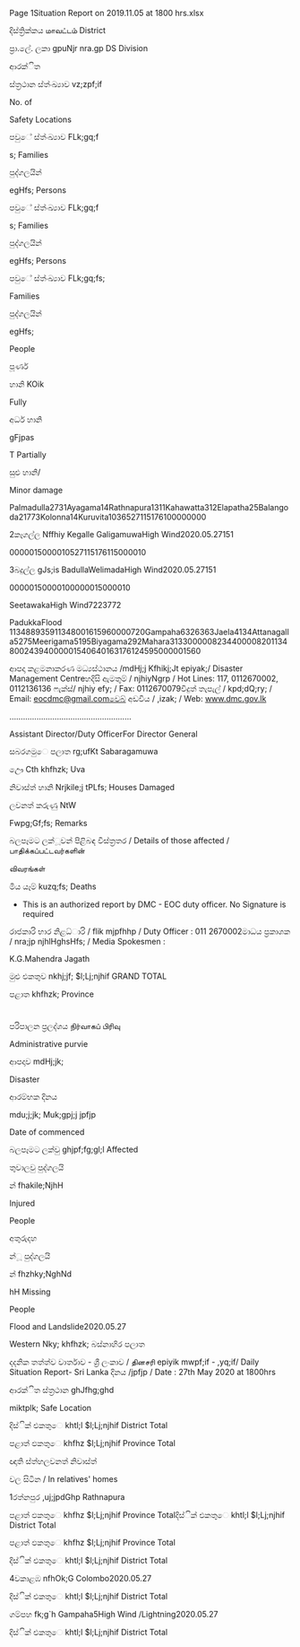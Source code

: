 Page 1Situation Report on 2019.11.05 at 1800 hrs.xlsx

දිස්ත්‍රික්කය மாவட்டம் District

ප්‍රා.ලේ. ලකා gpuNjr nra.gp DS Division

ආරක්ිත

ස්ත්‍රථාන ස්ත්‍ංඛ්‍යාව vz;zpf;if

No. of

Safety Locations

පවුේ ස්ත්‍ංඛ්‍යාව FLk;gq;f

s; Families

පුද්ගලයින්

egHfs; Persons

පවුේ ස්ත්‍ංඛ්‍යාව FLk;gq;f

s; Families

පුද්ගලයින්

egHfs; Persons

පවුේ ස්ත්‍ංඛ්‍යාව FLk;gq;fs;

Families

පුද්ගලයින්

egHfs;

People

පූර්ණ

හානි KOik

Fully

අර්ධ හානි

gFjpas

T Partially

සුළු හානි/

Minor damage

Palmadulla2731Ayagama14Rathnapura1311Kahawatta312Elapatha25Balangoda21773Kolonna14Kuruvita1036527115176100000000

2කෑගල්ල Nffhiy Kegalle GaligamuwaHigh Wind2020.05.27151

0000015000010527115176115000010

3බදුල්ල gJs;is BadullaWelimadaHigh Wind2020.05.27151

00000150000100000015000010

SeetawakaHigh Wind7223772

PadukkaFlood 113488935911348001615960000720Gampaha6326363Jaela4134Attanagalla5275Meerigama5195Biyagama292Mahara313300000823440000820113480024394000001540640163176124595000001560

ආපදා කළමනාකරණ මධ්‍යස්ථානය /mdHj;j Kfhikj;Jt epiyak;/ Disaster Management Centreහදිසි ඇමතුම් / njhiyNgrp / Hot Lines: 117, 0112670002, 0112136136 ෆැක්ස්/ njhiy efy; / Fax: 0112670079විදුත් තැපැල් / kpd;dQ;ry; / Email: eocdmc@gmail.comවෙබ් අඩවිය / ,izak; / Web: www.dmc.gov.lk

………………………………………………

Assistant Director/Duty OfficerFor Director General

සබරගමුෙ පලාත rg;ufKt Sabaragamuwa

ඌෙ Cth khfhzk; Uva

නිවාස්ත්‍ හානි Nrjkile;j tPLfs; Houses Damaged

ලවනත් කරුණු NtW

Fwpg;Gf;fs; Remarks

බලපෑමට ලක්ූවන් පිළිබඳ විස්ත්‍රතර / Details of those affected /பாதிக்கப்பட்டவர்களின்

விவரங்கள்

මිය යෑම් kuzq;fs; Deaths

* This is an authorized report by DMC - EOC duty officer. No Signature is required

රාජකාරි භාර නිළධ්‍ාරි / flik mjpfhhp / Duty Officer : 011 2670002මාධය ප්‍රකාශක / nra;jp njhlHghsHfs; / Media Spokesmen :

K.G.Mahendra Jagath

මුළු එකතුව nkhj;jf; $l;Lj;njhif GRAND TOTAL

පළාත khfhzk; Province

#

පරිපාලන ප්‍රලද්ශය நிர்வாகப் பிரிவு

Administrative purvie

ආපදාව mdHj;jk;

Disaster

ආරම්භක දිනය

mdu;j;jk; Muk;gpj;j jpfjp

Date of commenced

බලපෑමට ලක්වු ghjpf;fg;gl;l Affected

තුවාලවු පුද්ගලයි

න් fhakile;NjhH

Injured

People

අතුරුදහ

න්ූ පුද්ගලයි

න් fhzhky;NghNd

hH Missing

People

Flood and Landslide2020.05.27

Western Nky; khfhzk; බස්නාහිර පලාත

දදනික තත්ත්ව වාර්තාව - ශ්‍රී ලංකාව / தினசரி epiyik mwpf;if - ,yq;if/ Daily Situation Report- Sri Lanka දිනය /jpfjp / Date : 27th May 2020 at 1800hrs

ආරක්ිත ස්ත්‍රථාන ghJfhg;ghd

miktplk; Safe Location

දිස්ික් එකතුෙ khtl;l $l;Lj;njhif District Total

පළාත් ඵකතුෙ khfhz $l;Lj;njhif Province Total

ඥාති ස්ත්‍හලවනත් නිවාස්ත්‍

වල සිටින / In relatives' homes

1රත්නපුර ,uj;jpdGhp Rathnapura

පළාත් ඵකතුෙ khfhz $l;Lj;njhif Province Totalදිස්ික් එකතුෙ khtl;l $l;Lj;njhif District Total

පළාත් ඵකතුෙ khfhz $l;Lj;njhif Province Total

දිස්ික් එකතුෙ khtl;l $l;Lj;njhif District Total

4වකාළඹ nfhOk;G Colombo2020.05.27

දිස්ික් එකතුෙ khtl;l $l;Lj;njhif District Total

ගම්පහ fk;g`h Gampaha5High Wind /Lightning2020.05.27

දිස්ික් එකතුෙ khtl;l $l;Lj;njhif District Total
